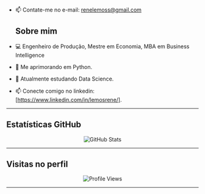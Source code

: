 <!-- Bem vindo ao meu perfil! -->

- 📫 Contate-me no e-mail: renelemoss@gmail.com

  ## Sobre mim
- 💻 Engenheiro de Produção, Mestre em Economia, MBA em Business Intelligence
- 🎯 Me aprimorando em Python.
- 🌱 Atualmente estudando Data Science.
- 📫 Conecte comigo no linkedin: [https://www.linkedin.com/in/lemosrene/].

---

## Estatísticas GitHub

<p align="center">
  <img src="https://github-readme-stats.vercel.app/api?username=renelemos&show_icons=true&theme=tokyonight" alt="GitHub Stats" />
</p>

---

## Visitas no perfil

<p align="center">
  <img src="https://komarev.com/ghpvc/?username=renelemos&label=Profile%20views&color=0e75b6&style=flat" alt="Profile Views" />
</p>

---

